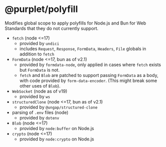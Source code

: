 # @purplet/polyfill

Modifies global scope to apply polyfills for Node.js and Bun for Web Standards that they do not currently support.

- `fetch` (node <=17)
  - provided by `undici`
  - includes `Request`, `Response`, `FormData`, `Headers`, `File` globals in addition to `fetch`
- `FormData` (node <=17, bun as of v2.1)
  - provided by `formdata-node`, only applied in cases where `fetch` exists but `FormData` is not.
  - `fetch` and `Blob` are patched to support passing `FormData` as a body, with code provided by `form-data-encoder`. (This might break some other uses of `Blob`).
- `WebSocket` (node as of v19)
  - provided by `ws`
- `structuredClone` (node <=17, bun as of v2.1)
  - provided by `@ungap/structured-clone`
- parsing of `.env` files (node)
  - provided by `dotenv`
- `Blob` (node <=17)
  - provided by `node:buffer` on Node.js
- `crypto` (node <=17)
  - provided by `node:crypto` on Node.js
